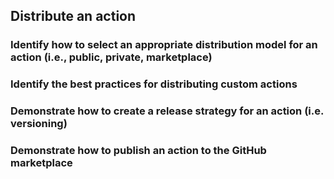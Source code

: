 ## Distribute an action

### Identify how to select an appropriate distribution model for an action (i.e., public, private, marketplace)



### Identify the best practices for distributing custom actions



### Demonstrate how to create a release strategy for an action (i.e. versioning)



### Demonstrate how to publish an action to the GitHub marketplace
